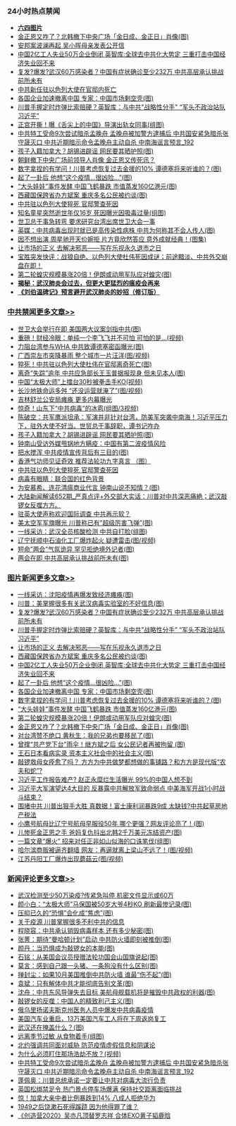 <div class="catlist">
<h3>24小时热点禁闻</h3>
<ul>
<li><b><a href="64photo" target="_blank">六四图片</a></b></li>
<li><a href="https://github.com/fqnews/bnews/blob/master/topimagenews/20200517/1330002.md">金正恩又咋了？北韩撤下中央广场「金日成、金正日」肖像(图)</a></li>
<li><a href="https://github.com/fqnews/bnews/blob/master/cnnews/20200517/1330081.md">安邦案波澜再起 吴小晖母亲发表公开信</a></li>
<li><a href="https://github.com/fqnews/bnews/blob/master/topimagenews/20200517/1330058.md">中国2亿工人失业50万企业倒闭 英智库:全球去中共化大势定 三重打击中国经济失业回不来</a></li>
<li><a href="https://github.com/fqnews/bnews/blob/master/topimagenews/20200518/1330185.md">复发?爆发?武汉60万感染者？中国有症状确诊至少232万 中共高层承认挑战前所未有</a></li>
<li><a href="https://github.com/fqnews/bnews/blob/master/worldnews/20200517/1330063.md">中共新任驻以色列大使在官邸内死亡</a></li>
<li><a href="https://github.com/fqnews/bnews/blob/master/topimagenews/20200517/1330051.md">各国企业加速撤离中国 专家：中国市场剩空壳(图)</a></li>
<li><a href="https://github.com/fqnews/bnews/blob/master/topimagenews/20200517/1330104.md">川普手握定时炸弹比索赔硬？英智库：与中共"战略性分手" “军头不政治站队习近平”</a></li>
<li><a href="https://github.com/fqnews/bnews/blob/master/yule/20200517/1329979.md">正宫开撕！曝《舌尖上的中国》导演出轨女同事(组图)</a></li>
<li><a href="https://github.com/fqnews/bnews/blob/master/comments/20200518/1330243.md">中共特工受命9次尝试暗杀孟晚舟 孟晚舟被加警方逮捕后 中共国安紧急暗杀张守晟灭口 中共近期暗示命令孟晚舟主动自杀 中南海谣言预言_192</a></li>
<li><a href="https://github.com/fqnews/bnews/blob/master/cbnews/20200518/1330211.md">孩子入籍加拿大？胡锡进辟谣 网民要其晒护照(图)</a></li>
<li><a href="https://github.com/fqnews/bnews/blob/master/comments/20200517/1330092.md">朝鲜撤下中央广场前领导人肖像 金正恩又传死讯？</a></li>
<li><a href="https://github.com/fqnews/bnews/blob/master/topimagenews/20200517/1330042.md">数字拿捏的有学问！川普考虑恢复过去金援的10% 谭德塞将来听谁的？(图)</a></li>
<li><a href="https://github.com/fqnews/bnews/blob/master/topimagenews/20200517/1330052.md">起了一卦后 他想“这个疫情...很凶险…”(图)</a></li>
<li><a href="https://github.com/fqnews/bnews/blob/master/topimagenews/20200517/1330028.md">“大头娃娃”事件发酵 中国飞鹤暴跌 市值蒸发160亿港元(图)</a></li>
<li><a href="https://github.com/fqnews/bnews/blob/master/topimagenews/20200517/1330070.md">西藏国保跨省办方斌案 重庆多名公民被约谈(图)</a></li>
<li><a href="https://github.com/fqnews/bnews/blob/master/cbnews/20200517/1330105.md">中共驻以色列大使猝死 官邸警查死因</a></li>
<li><a href="https://github.com/fqnews/bnews/blob/master/yule/20200518/1330224.md">知名童星突然逝世年仅16岁 死因曝光因吸毒过量(组图)</a></li>
<li><a href="https://github.com/fqnews/bnews/blob/master/taiwannews/20200518/1330205.md">世卫总干事急转弯 要求研究台湾出席世卫大会一事</a></li>
<li><a href="https://github.com/fqnews/bnews/blob/master/comments/20200517/1330101.md">英媒：中共病毒出现时就已是高传染性病株 中共为何称其不会人传人(图)</a></li>
<li><a href="https://github.com/fqnews/bnews/blob/master/yule/20200518/1330207.md">因不想出演 周星驰开天价婉拒 片方竟欣然答应 意外成就经典！(图集)</a></li>
<li><a href="https://github.com/fqnews/bnews/blob/master/topimagenews/20200517/1330090.md">让市场的正义 去解决邪恶——写在乐视永久退市之日</a></li>
<li><a href="https://github.com/fqnews/bnews/blob/master/bannedvideo/20200517/1330111.md">宝胜突发快评：战狼自绝、以色列大使杜伟死因成谜；前途黯淡、中共外交崩盘在即！</a></li>
<li><a href="https://github.com/fqnews/bnews/blob/master/topimagenews/20200517/1330014.md">第二轮蝗灾规模暴涨20倍！伊朗或动用军队应对蝗灾(图)</a></li>
<li><b><a href="https://github.com/fqnews/bnews/blob/master/comments/20200211/1275071.md" target="_blank">揭秘：武汉肺炎会过去，但更大更猛烈的瘟疫会再来</a></b></li>
<li><b><a href="https://github.com/fqnews/bnews/blob/master/comments/20200207/1272816.md" target="_blank">《刘伯温碑记》预言避开武汉肺炎的妙招（修订版）</a></b></li>
</ul>
</div>

<div class="catlist">
<h3><a href="https://github.com/fqnews/bnews/blob/master/cbnews/" target="_blank">中共禁闻</a><span><a href="https://github.com/fqnews/bnews/blob/master/cbnews/" target="_blank" rel="nofollow">更多文章>></a></span></h3>
<ul>
<li><a href="https://github.com/fqnews/bnews/blob/master/cbnews/20200518/1330348.md" target="_blank">世卫大会举行在即 美国两大议案剑指中共(图)</a></li>
<li><a href="https://github.com/fqnews/bnews/blob/master/cbnews/20200518/1330347.md" target="_blank">重磅！财经冷眼：单纯一个李飞飞并不可怕 可怕的是…(视频)</a></li>
<li><a href="https://github.com/fqnews/bnews/blob/master/cbnews/20200518/1330346.md" target="_blank">力阻台湾参与WHA 中共致谭德塞密函曝光(图)</a></li>
<li><a href="https://github.com/fqnews/bnews/blob/master/cbnews/20200518/1330326.md" target="_blank">广西崇左市突降暴雨 整个城市一片汪洋(图/视频)</a></li>
<li><a href="https://github.com/fqnews/bnews/blob/master/cbnews/20200518/1330318.md" target="_blank">猝死！中共驻以色列大使杜伟在官邸离奇死亡(图)</a></li>
<li><a href="https://github.com/fqnews/bnews/blob/master/cbnews/20200518/1330317.md" target="_blank">离奇“失踪”逾年 中共应急部长王玉普据报现身 但未见本人(图)</a></li>
<li><a href="https://github.com/fqnews/bnews/blob/master/cbnews/20200518/1330316.md" target="_blank">中国“太极大师”上擂台30秒被拳击手KO(视频)</a></li>
<li><a href="https://github.com/fqnews/bnews/blob/master/cbnews/20200518/1330315.md" target="_blank">长沙地铁命运多舛 “还没运营就淹了”(图/视频)</a></li>
<li><a href="https://github.com/fqnews/bnews/blob/master/cbnews/20200518/1330314.md" target="_blank">吉林舒兰公安局瘫痪 更多内幕曝光</a></li>
<li><a href="https://github.com/fqnews/bnews/blob/master/cbnews/20200518/1330306.md" target="_blank">惊奇！山东下“中共病毒”的冰雹(组图/3视频)</a></li>
<li><a href="https://github.com/fqnews/bnews/blob/master/cbnews/20200518/1330241.md" target="_blank">陈破空：共军鹰派坦承：军演并非针对台湾，防美军突袭中南海！习近平压力下，驻外大使不好当。世贸总干事辞职，谭书记咋办</a></li>
<li><a href="https://github.com/fqnews/bnews/blob/master/cbnews/20200518/1330211.md" target="_blank">孩子入籍加拿大？胡锡进辟谣 网民要其晒护照(图)</a></li>
<li><a href="https://github.com/fqnews/bnews/blob/master/cbnews/20200518/1330210.md" target="_blank">钟南山受访外媒甩锅地方瞒疫：中国有第二波疫情风险</a></li>
<li><a href="https://github.com/fqnews/bnews/blob/master/cbnews/20200518/1330187.md" target="_blank">把水搅浑 中共疫情宣传背后有三目的(图)</a></li>
<li><a href="https://github.com/fqnews/bnews/blob/master/comments/20200517/1330064.md" target="_blank">香港气功师见证奇效 推荐法轮功九字真言 （图）</a></li>
<li><a href="https://github.com/fqnews/bnews/blob/master/cbnews/20200517/1330105.md" target="_blank">中共驻以色列大使猝死 官邸警查死因</a></li>
<li><a href="https://github.com/fqnews/bnews/blob/master/cbnews/20200517/1330097.md" target="_blank">病毒有眼睛：联合国的红色背景</a></li>
<li><a href="https://github.com/fqnews/bnews/blob/master/cbnews/20200517/1330059.md" target="_blank">为安慕希、连花清瘟商业代言 钟南山说不知情？(图)</a></li>
<li><a href="https://github.com/fqnews/bnews/blob/master/cbnews/20200517/1330034.md" target="_blank">大陆新闻解读652期_严真点评+外交部大实话：川普对中共深恶痛絶；武汉敲锣女反噬方方。</a></li>
<li><a href="https://github.com/fqnews/bnews/blob/master/cbnews/20200517/1329999.md" target="_blank">驻英大使声称欢迎国际调查 中共再示软？</a></li>
<li><a href="https://github.com/fqnews/bnews/blob/master/cbnews/20200517/1329998.md" target="_blank">美太空军军旗曝光 川普称已有&#8221;超级厉害飞弹&#8221;(图)</a></li>
<li><a href="https://github.com/fqnews/bnews/blob/master/cbnews/20200517/1329940.md" target="_blank">一线采访：武汉全员核酸检测 中共自打脸(组图)</a></li>
<li><a href="https://github.com/fqnews/bnews/blob/master/cbnews/20200517/1329939.md" target="_blank">辽宁抚顺中石油化工厂爆炸起火 疑遭雷击(图/视频)</a></li>
<li><a href="https://github.com/fqnews/bnews/blob/master/cbnews/20200517/1329926.md" target="_blank">短命&#8221;两会&#8221;气氛诡异 罕见拒绝境外记者(图)</a></li>
<li><a href="https://github.com/fqnews/bnews/blob/master/cbnews/20200517/1329911.md" target="_blank">两会在即 中共高层承认挑战前所未有(图)</a></li>

</ul>
</div>
<div class="catlist">
<h3><a href="https://github.com/fqnews/bnews/blob/master/topimagenews/" target="_blank">图片新闻</a><span><a href="https://github.com/fqnews/bnews/blob/master/topimagenews/" target="_blank" rel="nofollow">更多文章>></a></span></h3>
<ul>
<li><a href="https://github.com/fqnews/bnews/blob/master/topimagenews/20200518/1330284.md" target="_blank">一线采访：沈阳疫情再爆发致经济瘫痪(图)</a></li>
<li><a href="https://github.com/fqnews/bnews/blob/master/topimagenews/20200518/1330283.md" target="_blank">川普：美掌握很多有关武汉病毒实验室的不好信息(图)</a></li>
<li><a href="https://github.com/fqnews/bnews/blob/master/topimagenews/20200518/1330185.md" target="_blank">复发?爆发?武汉60万感染者？中国有症状确诊至少232万 中共高层承认挑战前所未有</a></li>
<li><a href="https://github.com/fqnews/bnews/blob/master/topimagenews/20200517/1330104.md" target="_blank">川普手握定时炸弹比索赔硬？英智库：与中共&#8221;战略性分手&#8221; “军头不政治站队习近平”</a></li>
<li><a href="https://github.com/fqnews/bnews/blob/master/topimagenews/20200517/1330090.md" target="_blank">让市场的正义 去解决邪恶——写在乐视永久退市之日</a></li>
<li><a href="https://github.com/fqnews/bnews/blob/master/topimagenews/20200517/1330070.md" target="_blank">西藏国保跨省办方斌案 重庆多名公民被约谈(图)</a></li>
<li><a href="https://github.com/fqnews/bnews/blob/master/topimagenews/20200517/1330058.md" target="_blank">中国2亿工人失业50万企业倒闭 英智库:全球去中共化大势定 三重打击中国经济失业回不来</a></li>
<li><a href="https://github.com/fqnews/bnews/blob/master/topimagenews/20200517/1330052.md" target="_blank">起了一卦后 他想“这个疫情&#8230;很凶险…”(图)</a></li>
<li><a href="https://github.com/fqnews/bnews/blob/master/topimagenews/20200517/1330051.md" target="_blank">各国企业加速撤离中国 专家：中国市场剩空壳(图)</a></li>
<li><a href="https://github.com/fqnews/bnews/blob/master/topimagenews/20200517/1330042.md" target="_blank">数字拿捏的有学问！川普考虑恢复过去金援的10% 谭德塞将来听谁的？(图)</a></li>
<li><a href="https://github.com/fqnews/bnews/blob/master/topimagenews/20200517/1330028.md" target="_blank">“大头娃娃”事件发酵 中国飞鹤暴跌 市值蒸发160亿港元(图)</a></li>
<li><a href="https://github.com/fqnews/bnews/blob/master/topimagenews/20200517/1330014.md" target="_blank">第二轮蝗灾规模暴涨20倍！伊朗或动用军队应对蝗灾(图)</a></li>
<li><a href="https://github.com/fqnews/bnews/blob/master/topimagenews/20200517/1330002.md" target="_blank">金正恩又咋了？北韩撤下中央广场「金日成、金正日」肖像(图)</a></li>
<li><a href="https://github.com/fqnews/bnews/blob/master/topimagenews/20200517/1330001.md" target="_blank">对台湾赞不绝口 黄秋生：我的兄弟也要移民了(图)</a></li>
<li><a href="https://github.com/fqnews/bnews/blob/master/topimagenews/20200517/1329871.md" target="_blank">曾撑“共产党下台”雨伞！继方斌之后 女公民记者再被拘留 (图)</a></li>
<li><a href="https://github.com/fqnews/bnews/blob/master/topimagenews/20200517/1329833.md" target="_blank">王石日本看病实录 资本主义社会中的社会主义(图)</a></li>
<li><a href="https://github.com/fqnews/bnews/blob/master/topimagenews/20200516/1329713.md" target="_blank">敲锣救母女痊愈了吗？ 方方为中共做梦都想做的事铺路？和方方是现代版“农夫和蛇”?</a></li>
<li><a href="https://github.com/fqnews/bnews/blob/master/topimagenews/20200516/1329683.md" target="_blank">习近平工作报告难产? 赵正永糜烂生活曝光 99%的中国人想不到</a></li>
<li><a href="https://github.com/fqnews/bnews/blob/master/topimagenews/20200516/1329627.md" target="_blank">习近平大军演望达4大目的 反暴露中共解放军致命弱点 中美海军开战1小时战斗结束？</a></li>
<li><a href="https://github.com/fqnews/bnews/blob/master/topimagenews/20200516/1329579.md" target="_blank">围堵中共 川普出狠手大胜 真数据！富士康利润暴跌9成 太缺钱?中共起草房地产税法</a></li>
<li><a href="https://github.com/fqnews/bnews/blob/master/topimagenews/20200516/1329542.md" target="_blank">小鹰号航母比辽宁号航母早服役50年 哪个更强？网友评论亮了！(图)</a></li>
<li><a href="https://github.com/fqnews/bnews/blob/master/topimagenews/20200516/1329532.md" target="_blank">儿惨死金正恩之手 爸妈复仇抖出北韩2千万美元冻结资产(图)</a></li>
<li><a href="https://github.com/fqnews/bnews/blob/master/topimagenews/20200516/1329494.md" target="_blank">一篇文章“爆火” 招来对任正非如山似海的口诛笔伐(组图)</a></li>
<li><a href="https://github.com/fqnews/bnews/blob/master/topimagenews/20200516/1329443.md" target="_blank">哈尔滨商贩被逼齐翻墙 网友：再逼就离上梁山不远了！(图/视频)</a></li>
<li><a href="https://github.com/fqnews/bnews/blob/master/topimagenews/20200516/1329421.md" target="_blank">江苏丹阳工厂爆炸出现蘑菇云(图/视频)</a></li>

</ul>
</div>
<div class="catlist">
<h3><a href="https://github.com/fqnews/bnews/blob/master/comments/" target="_blank">新闻评论</a><span><a href="https://github.com/fqnews/bnews/blob/master/comments/" target="_blank" rel="nofollow">更多文章>></a></span></h3>
<ul>
<li><a href="https://github.com/fqnews/bnews/blob/master/comments/20200518/1330354.md" target="_blank">武汉检测至少50万染疫?传紧急叫停 机密文件显示或60万</a></li>
<li><a href="https://github.com/fqnews/bnews/blob/master/comments/20200518/1330339.md" target="_blank">颜小白：“太极大师”马保国被50岁大爷4秒KO 刷新最惨记录(图)</a></li>
<li><a href="https://github.com/fqnews/bnews/blob/master/comments/20200518/1330313.md" target="_blank">压抑已久的“恐惧”会化成“焦虑”(图)</a></li>
<li><a href="https://github.com/fqnews/bnews/blob/master/comments/20200518/1330312.md" target="_blank">关于疫源 川普掌握很多不利中共的信息</a></li>
<li><a href="https://github.com/fqnews/bnews/blob/master/comments/20200518/1330302.md" target="_blank">程晓容：中共承认销毁病毒样本 还有多少秘密(图)</a></li>
<li><a href="https://github.com/fqnews/bnews/blob/master/comments/20200518/1330301.md" target="_blank">张菁：期待“曼哈顿计划”启动 中共防火墙即刻被推倒(图)</a></li>
<li><a href="https://github.com/fqnews/bnews/blob/master/comments/20200518/1330298.md" target="_blank">颜丹：当恐惧成为敲锣女的本能(图)</a></li>
<li><a href="https://github.com/fqnews/bnews/blob/master/comments/20200518/1330297.md" target="_blank">石铭：从美国会议员授赠法轮功国会山国旗说起(图)</a></li>
<li><a href="https://github.com/fqnews/bnews/blob/master/comments/20200518/1330294.md" target="_blank">莫言：感到自己跟一头猪、一条狗没有什么区别(图)</a></li>
<li><a href="https://github.com/fqnews/bnews/blob/master/comments/20200518/1330287.md" target="_blank">掸封尘：如果10月美国推倒中共防火墙 谁最“伤不起”(图)</a></li>
<li><a href="https://github.com/fqnews/bnews/blob/master/comments/20200518/1330286.md" target="_blank">袁斌：只有解体中共才能彻底告别文革(图)</a></li>
<li><a href="https://github.com/fqnews/bnews/blob/master/comments/20200518/1330285.md" target="_blank">沈舟：中共东风导弹失去目标 美航母舰载机将是摧毁中共政权的利器(图)</a></li>
<li><a href="https://github.com/fqnews/bnews/blob/master/comments/20200518/1330282.md" target="_blank">敲锣女的反噬：中国人的精致利己主义(图)</a></li>
<li><a href="https://github.com/fqnews/bnews/blob/master/comments/20200518/1330266.md" target="_blank">俄乌里扬诺夫斯克州医务人员中爆发中共病毒疫情</a></li>
<li><a href="https://github.com/fqnews/bnews/blob/master/comments/20200518/1330265.md" target="_blank">美国汽车业重启，13万美国汽车工人将在下周返岗复工</a></li>
<li><a href="https://github.com/fqnews/bnews/blob/master/comments/20200518/1330264.md" target="_blank">武汉还在掩盖什么？(图)</a></li>
<li><a href="https://github.com/fqnews/bnews/blob/master/comments/20200518/1330263.md" target="_blank">远离季节过敏 从食物着手(组图)</a></li>
<li><a href="https://github.com/fqnews/bnews/blob/master/comments/20200518/1330261.md" target="_blank">北约强调共同面对威胁 防范疫情虚假信息和阴谋论</a></li>
<li><a href="https://github.com/fqnews/bnews/blob/master/comments/20200518/1330250.md" target="_blank">为什么必须盯住那场浩劫不放？(视频)</a></li>
<li><a href="https://github.com/fqnews/bnews/blob/master/comments/20200518/1330243.md" target="_blank">中共特工受命9次尝试暗杀孟晚舟 孟晚舟被加警方逮捕后 中共国安紧急暗杀张守晟灭口 中共近期暗示命令孟晚舟主动自杀 中南海谣言预言_192</a></li>
<li><a href="https://github.com/fqnews/bnews/blob/master/comments/20200518/1330242.md" target="_blank">蓬佩奥：川普总统承诺一定要让中共对病毒大流行负责</a></li>
<li><a href="https://github.com/fqnews/bnews/blob/master/comments/20200518/1330240.md" target="_blank">英国松绑禁足令 热门景点停车场爆满 保持社交距离面临挑战</a></li>
<li><a href="https://github.com/fqnews/bnews/blob/master/comments/20200518/1330238.md" target="_blank">惊！加拿大亲中者比例暴跌到14%  八成人拒绝华为</a></li>
<li><a href="https://github.com/fqnews/bnews/blob/master/comments/20200518/1330237.md" target="_blank">1949之后饶漱石死得蹊跷 因为他得罪了谁？</a></li>
<li><a href="https://github.com/fqnews/bnews/blob/master/comments/20200518/1330227.md" target="_blank">《创造营2020》吴亦凡顶替罗志祥  合体EXO黄子韬鹿晗</a></li>

</ul>
</div>